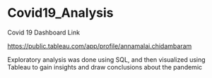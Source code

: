 # Covid19_Analysis

Covid 19 Dashboard Link 

https://public.tableau.com/app/profile/annamalai.chidambaram

 Exploratory analysis was done using SQL, and then visualized using Tableau to gain insights and draw conclusions about the pandemic

